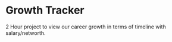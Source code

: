 # Growth Tracker


2 Hour project to view our career growth in terms of timeline with salary/networth.
